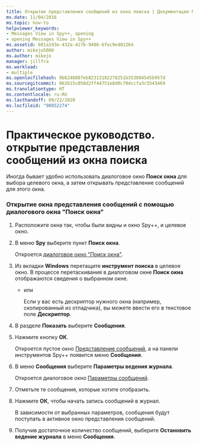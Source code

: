 ```yaml
---
title: Открытие представления сообщений из окна поиска | Документация Майкрософт
ms.date: 11/04/2016
ms.topic: how-to
helpviewer_keywords:
- Messages View in Spy++, opening
- opening Messages View in Spy++
ms.assetid: 601a193e-432a-417b-9406-6fec9e401264
author: mikejo5000
ms.author: mikejo
manager: jillfra
ms.workload:
- multiple
ms.openlocfilehash: 9b6240807eb82313182278251b353894545b957d
ms.sourcegitcommit: 062615c058d2ff44751e8d0c704ccfa3c5543469
ms.translationtype: HT
ms.contentlocale: ru-RU
ms.lasthandoff: 09/22/2020
ms.locfileid: "90852274"
---
```

# <a name="how-to-open-messages-view-from-find-window"></a>Практическое руководство. открытие представления сообщений из окна поиска
Иногда бывает удобно использовать диалоговое окно **Поиск окна** для выбора целевого окна, а затем открывать представление сообщений для этого окна.

### <a name="to-open-a-messages-view-window-using-the-find-window-dialog-box"></a>Открытие окна представления сообщений с помощью диалогового окна "Поиск окна"

1. Расположите окна так, чтобы были видны и окно Spy++, и целевое окно.

2. В меню **Spy** выберите пункт **Поиск окна**.

    Откроется [диалоговое окно "Поиск окна"](../debugger/find-window-dialog-box.md).

3. Из вкладки **Windows** перетащите **инструмент поиска** в целевое окно. В процессе перетаскивания в диалоговом окне **Поиск окна** отображаются сведения о выбранном окне.

   - или

     Если у вас есть дескриптор нужного окна (например, скопированный из отладчика), вы можете ввести его в текстовое поле **Дескриптор**.

4. В разделе **Показать** выберите **Сообщения**.

5. Нажмите кнопку **ОК**.

    Откроется пустое окно [Представление сообщений](../debugger/messages-view.md), а на панели инструментов Spy++ появится меню **Сообщения**.

6. В меню **Сообщения** выберите **Параметры ведения журнала**.

    Откроется диалоговое окно [Параметры сообщений](../debugger/message-options-dialog-box.md).

7. Отметьте те сообщения, которые хотите отобразить.

8. Нажмите **ОК**, чтобы начать запись сообщений в журнал.

    В зависимости от выбранных параметров, сообщения будут поступать в активное окно представления сообщений.

9. Получив достаточное количество сообщений, выберите **Остановить ведение журнала** в меню **Сообщения**.
